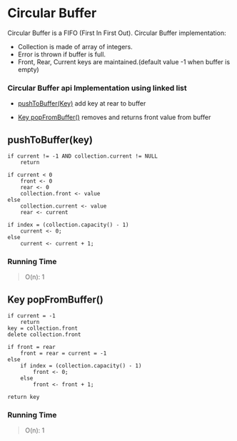 # Circular Buffer

Circular Buffer is a FIFO (First In First Out).
Circular Buffer implementation:
* Collection is made of array of integers.
* Error is thrown  if buffer is full.
* Front, Rear, Current keys are maintained.(default value -1 when buffer is empty)

### Circular Buffer api Implementation using linked list  

- [pushToBuffer(Key)](#pushtobufferkey)
add key at rear to buffer

- [Key popFromBuffer()](#key-popfrombuffer)
removes and returns front value from buffer

## pushToBuffer(key)
```
if current != -1 AND collection.current != NULL
	return

if current < 0
	front <- 0
	rear <- 0
	collection.front <- value
else
	collection.current <- value
	rear <- current

if index = (collection.capacity() - 1)
	current <- 0;
else
	current <- current + 1;
```

### Running Time

> O(n): 1

## Key popFromBuffer()
```
if current = -1
	return
key = collection.front
delete collection.front

if front = rear
	front = rear = current = -1
else
	if index = (collection.capacity() - 1)
		front <- 0;
	else
		front <- front + 1;

return key
```

### Running Time
> O(n): 1
